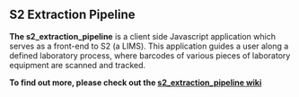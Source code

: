 S2 Extraction Pipeline
----------------------

**The s2_extraction_pipeline** is a client side Javascript application which serves as a front-end to S2 (a LIMS). This application guides a user along a defined laboratory process, where barcodes of various pieces of laboratory equipment are scanned and tracked.

**To find out more, please check out the [s2_extraction_pipeline wiki](https://github.com/sanger/s2_extraction_pipeline/wiki)**

